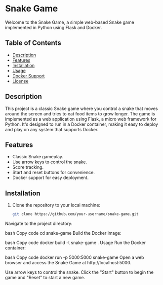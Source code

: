 # Snake Game

Welcome to the Snake Game, a simple web-based Snake game implemented in Python using Flask and Docker.

## Table of Contents

- [Description](#description)
- [Features](#features)
- [Installation](#installation)
- [Usage](#usage)
- [Docker Support](#docker-support)
- [License](#license)

## Description

This project is a classic Snake game where you control a snake that moves around the screen and tries to eat food items to grow longer. The game is implemented as a web application using Flask, a micro web framework for Python. It's designed to run in a Docker container, making it easy to deploy and play on any system that supports Docker.

## Features

- Classic Snake gameplay.
- Use arrow keys to control the snake.
- Score tracking.
- Start and reset buttons for convenience.
- Docker support for easy deployment.

## Installation

1. Clone the repository to your local machine:

   ```bash
   git clone https://github.com/your-username/snake-game.git
Navigate to the project directory:

bash
Copy code
cd snake-game
Build the Docker image:

bash
Copy code
docker build -t snake-game .
Usage
Run the Docker container:

bash
Copy code
docker run -p 5000:5000 snake-game
Open a web browser and access the Snake Game at http://localhost:5000.

Use arrow keys to control the snake. Click the "Start" button to begin the game and "Reset" to start a new game.
